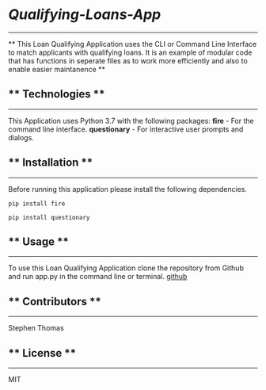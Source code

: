 # *Qualifying-Loans-App*
---
** This Loan Qualifying Application uses the CLI or Command Line Interface to match applicants with qualifying loans. It is an example of modular code that has functions in seperate files as to work more efficiently and also to enable easier maintanence **

## ** Technologies **
---
This Application uses Python 3.7 with the following packages:
**fire** - For the command line interface.
**questionary** - For interactive user prompts and dialogs.

## ** Installation **
---
Before running this application please install the following dependencies.

``` pip install fire ```

``` pip install questionary ```


## ** Usage **
---
To use this Loan Qualifying Application clone the repository from Github and run app.py in the command line or terminal.
[github](https://github.com/steviet108/Qualifying-Loans.git)

## ** Contributors **
---
Stephen Thomas

## ** License **
---
MIT
